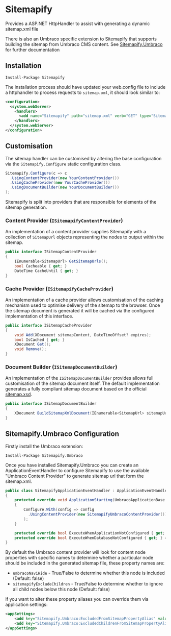 # Sitemapify
Provides a ASP.NET HttpHandler to assist with generating a dynamic sitemap.xml file

There is also an Umbraco specific extension to Sitemapify that supports building the sitemap from Umbraco CMS content.  See [Sitemapify.Umbraco](#sitemapifyumbraco-configuration) for further documentation

## Installation

```
Install-Package Sitemapify
```

The installation process should have updated your web.config file to include a httphandler to process requests to `sitemap.xml`, it should look similar to:

```xml
<configuration>
  <system.webServer>
    <handlers>
      <add name="Sitemapify" path="sitemap.xml" verb="GET" type="Sitemapify.SitemapifyHttpHandler, Sitemapify" />
    </handlers>
  </system.webServer>
</configuration>
```

## Customisation
The sitemap handler can be customised by altering the base configuration via the ```Sitemapify.Configure``` static configuration class.  

```c#
Sitemapify.Configure(c => c
  .UsingContentProvider(new YourContentProvider())
  .UsingCacheProvider(new YourCacheProvider())
  .UsingDocumentBuilder(new YourDocumentBuilder())
);
```

Sitemapify is split into providers that are responsible for elements of the sitemap generation.

### Content Provider (`ISitemapifyContentProvider`)
An implementation of a content provider supplies Sitemapify with a collection of `SitemapUrl` objects representing the nodes to output within the sitemap.

```c#
public interface ISitemapContentProvider
{
    IEnumerable<SitemapUrl> GetSitemapUrls();
    bool Cacheable { get; }
    DateTime CacheUntil { get; }
}
```

### Cache Provider (`ISitemapifyCacheProvider`)
An implementation of a cache provider allows customisation of the caching mechanism used to optimise delivery of the sitemap to the browser.  Once the sitemap document is generated it will be cached via the configured implementation of this interface.

```c#
public interface ISitemapCacheProvider
{
    void Add(XDocument sitemapContent, DateTimeOffset? expires);
    bool IsCached { get; }
    XDocument Get();
    void Remove();
}
```

### Document Builder (`ISitemapDocumentBuilder`)
An implementation of the `ISitemapDocumentBuilder` provides allows full customisation of the sitemap document itself.  The default implementation generates a fully compliant sitemap document based on the official [sitemap.xsd](http://www.sitemaps.org/schemas/sitemap/0.9/sitemap.xsd).

```c#
public interface ISitemapDocumentBuilder
{
    XDocument BuildSitemapXmlDocument(IEnumerable<SitemapUrl> sitemapUrls);
}
```

## Sitemapify.Umbraco Configuration

Firstly install the Umbraco extension:

```
Install-Package Sitemapify.Umbraco
```

Once you have installed Sitemapify.Umbraco you can create an ApplicationEventHandler to configure Sitemapify to use the available "Umbraco Content Provider" to generate sitemap url that form the sitemap.xml.

```c#
public class SitemapifyApplicationEventHandler : ApplicationEventHandler
{
    protected override void ApplicationStarting(UmbracoApplicationBase umbracoApplication, ApplicationContext applicationContext)
    {
        Configure.With(config => config
          .UsingContentProvider(new SitemapifyUmbracoContentProvider())
        );
    }

    protected override bool ExecuteWhenApplicationNotConfigured { get; } = false;
    protected override bool ExecuteWhenDatabaseNotConfigured { get; } = false;
}
```

By default the Umbraco content provider will look for content node properties with specific names to determine whether a particular node should be included in the generated sitemap file, these property names are:

* `umbracoNaviHide`	- True/False to determine whether this node is included (Default: false)
* `sitemapifyExcludeChildren`	- True/False to determine whether to ignore all child nodes below this node (Default: false)

If you want to alter these property aliases you can override them via application settings:

```xml
<appSettings>
	<add key="Sitemapify.Umbraco:ExcludedFromSitemapPropertyAlias" value="newPropertyAlias" />
	<add key="Sitemapify.Umbraco:ExcludedChildrenFromSitemapPropertyAlias" value="anotherPropertyAlias" />
</appSettings>
```
